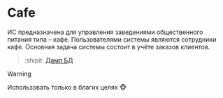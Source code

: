 # Cafe
ИС предназначена для управления заведениями
общественного питания типа – кафе. Пользователями системы являются
сотрудники кафе. Основная задача системы состоит в учёте заказов клиентов.

> :shipit: [Дамп БД](https://cloud.mail.ru/public/SJNZ/2vX2DaR5U)

> [!WARNING]
> Использовать только в благих целях 🐵
